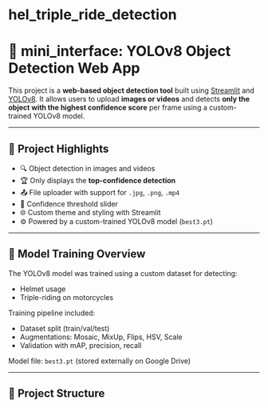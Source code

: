 # hel_triple_ride_detection
# 🚀 mini_interface: YOLOv8 Object Detection Web App

This project is a **web-based object detection tool** built using [Streamlit](https://streamlit.io/) and [YOLOv8](https://docs.ultralytics.com/). It allows users to upload **images or videos** and detects **only the object with the highest confidence score** per frame using a custom-trained YOLOv8 model.

---

## 📌 Project Highlights

- 🔍 Object detection in images and videos
- 🏆 Only displays the **top-confidence detection**
- 📤 File uploader with support for `.jpg`, `.png`, `.mp4`
- 🎯 Confidence threshold slider
- 🌐 Custom theme and styling with Streamlit
- ⚙️ Powered by a custom-trained YOLOv8 model (`best3.pt`)

---

## 🧠 Model Training Overview

The YOLOv8 model was trained using a custom dataset for detecting:
- Helmet usage
- Triple-riding on motorcycles

Training pipeline included:
- Dataset split (train/val/test)
- Augmentations: Mosaic, MixUp, Flips, HSV, Scale
- Validation with mAP, precision, recall

Model file: `best3.pt` (stored externally on Google Drive)

---

## 📂 Project Structure

